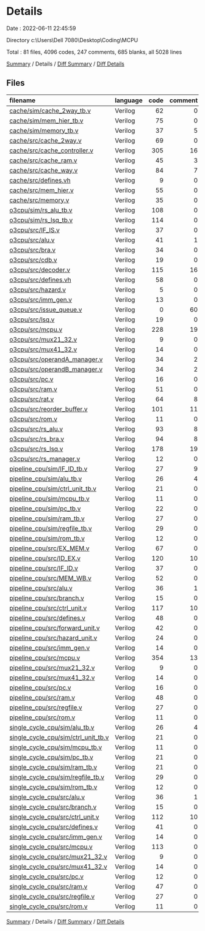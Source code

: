 # Details

Date : 2022-06-11 22:45:59

Directory c:\\Users\\Dell 7080\\Desktop\\Coding\\MCPU

Total : 81 files,  4096 codes, 247 comments, 685 blanks, all 5028 lines

[Summary](results.md) / Details / [Diff Summary](diff.md) / [Diff Details](diff-details.md)

## Files
| filename | language | code | comment | blank | total |
| :--- | :--- | ---: | ---: | ---: | ---: |
| [cache/sim/cache_2way_tb.v](/cache/sim/cache_2way_tb.v) | Verilog | 62 | 0 | 9 | 71 |
| [cache/sim/mem_hier_tb.v](/cache/sim/mem_hier_tb.v) | Verilog | 75 | 0 | 13 | 88 |
| [cache/sim/memory_tb.v](/cache/sim/memory_tb.v) | Verilog | 37 | 5 | 6 | 48 |
| [cache/src/cache_2way.v](/cache/src/cache_2way.v) | Verilog | 69 | 0 | 6 | 75 |
| [cache/src/cache_controller.v](/cache/src/cache_controller.v) | Verilog | 305 | 16 | 38 | 359 |
| [cache/src/cache_ram.v](/cache/src/cache_ram.v) | Verilog | 45 | 3 | 6 | 54 |
| [cache/src/cache_way.v](/cache/src/cache_way.v) | Verilog | 84 | 7 | 14 | 105 |
| [cache/src/defines.vh](/cache/src/defines.vh) | Verilog | 9 | 0 | 2 | 11 |
| [cache/src/mem_hier.v](/cache/src/mem_hier.v) | Verilog | 55 | 0 | 5 | 60 |
| [cache/src/memory.v](/cache/src/memory.v) | Verilog | 35 | 0 | 6 | 41 |
| [o3cpu/sim/rs_alu_tb.v](/o3cpu/sim/rs_alu_tb.v) | Verilog | 108 | 0 | 12 | 120 |
| [o3cpu/sim/rs_lsq_tb.v](/o3cpu/sim/rs_lsq_tb.v) | Verilog | 114 | 0 | 13 | 127 |
| [o3cpu/src/IF_IS.v](/o3cpu/src/IF_IS.v) | Verilog | 37 | 0 | 5 | 42 |
| [o3cpu/src/alu.v](/o3cpu/src/alu.v) | Verilog | 41 | 1 | 8 | 50 |
| [o3cpu/src/bra.v](/o3cpu/src/bra.v) | Verilog | 34 | 0 | 5 | 39 |
| [o3cpu/src/cdb.v](/o3cpu/src/cdb.v) | Verilog | 19 | 0 | 3 | 22 |
| [o3cpu/src/decoder.v](/o3cpu/src/decoder.v) | Verilog | 115 | 16 | 24 | 155 |
| [o3cpu/src/defines.vh](/o3cpu/src/defines.vh) | Verilog | 58 | 0 | 11 | 69 |
| [o3cpu/src/hazard.v](/o3cpu/src/hazard.v) | Verilog | 5 | 0 | 4 | 9 |
| [o3cpu/src/imm_gen.v](/o3cpu/src/imm_gen.v) | Verilog | 13 | 0 | 2 | 15 |
| [o3cpu/src/issue_queue.v](/o3cpu/src/issue_queue.v) | Verilog | 0 | 60 | 13 | 73 |
| [o3cpu/src/lsq.v](/o3cpu/src/lsq.v) | Verilog | 19 | 0 | 4 | 23 |
| [o3cpu/src/mcpu.v](/o3cpu/src/mcpu.v) | Verilog | 228 | 19 | 41 | 288 |
| [o3cpu/src/mux21_32.v](/o3cpu/src/mux21_32.v) | Verilog | 9 | 0 | 3 | 12 |
| [o3cpu/src/mux41_32.v](/o3cpu/src/mux41_32.v) | Verilog | 14 | 0 | 3 | 17 |
| [o3cpu/src/operandA_manager.v](/o3cpu/src/operandA_manager.v) | Verilog | 34 | 2 | 5 | 41 |
| [o3cpu/src/operandB_manager.v](/o3cpu/src/operandB_manager.v) | Verilog | 34 | 2 | 5 | 41 |
| [o3cpu/src/pc.v](/o3cpu/src/pc.v) | Verilog | 16 | 0 | 2 | 18 |
| [o3cpu/src/ram.v](/o3cpu/src/ram.v) | Verilog | 51 | 0 | 5 | 56 |
| [o3cpu/src/rat.v](/o3cpu/src/rat.v) | Verilog | 64 | 8 | 10 | 82 |
| [o3cpu/src/reorder_buffer.v](/o3cpu/src/reorder_buffer.v) | Verilog | 101 | 11 | 20 | 132 |
| [o3cpu/src/rom.v](/o3cpu/src/rom.v) | Verilog | 11 | 0 | 3 | 14 |
| [o3cpu/src/rs_alu.v](/o3cpu/src/rs_alu.v) | Verilog | 93 | 8 | 19 | 120 |
| [o3cpu/src/rs_bra.v](/o3cpu/src/rs_bra.v) | Verilog | 94 | 8 | 17 | 119 |
| [o3cpu/src/rs_lsq.v](/o3cpu/src/rs_lsq.v) | Verilog | 178 | 19 | 26 | 223 |
| [o3cpu/src/rs_manager.v](/o3cpu/src/rs_manager.v) | Verilog | 12 | 0 | 1 | 13 |
| [pipeline_cpu/sim/IF_ID_tb.v](/pipeline_cpu/sim/IF_ID_tb.v) | Verilog | 27 | 9 | 7 | 43 |
| [pipeline_cpu/sim/alu_tb.v](/pipeline_cpu/sim/alu_tb.v) | Verilog | 26 | 4 | 6 | 36 |
| [pipeline_cpu/sim/ctrl_unit_tb.v](/pipeline_cpu/sim/ctrl_unit_tb.v) | Verilog | 21 | 0 | 3 | 24 |
| [pipeline_cpu/sim/mcpu_tb.v](/pipeline_cpu/sim/mcpu_tb.v) | Verilog | 11 | 0 | 4 | 15 |
| [pipeline_cpu/sim/pc_tb.v](/pipeline_cpu/sim/pc_tb.v) | Verilog | 22 | 0 | 5 | 27 |
| [pipeline_cpu/sim/ram_tb.v](/pipeline_cpu/sim/ram_tb.v) | Verilog | 27 | 0 | 6 | 33 |
| [pipeline_cpu/sim/regfile_tb.v](/pipeline_cpu/sim/regfile_tb.v) | Verilog | 29 | 0 | 7 | 36 |
| [pipeline_cpu/sim/rom_tb.v](/pipeline_cpu/sim/rom_tb.v) | Verilog | 12 | 0 | 4 | 16 |
| [pipeline_cpu/src/EX_MEM.v](/pipeline_cpu/src/EX_MEM.v) | Verilog | 67 | 0 | 4 | 71 |
| [pipeline_cpu/src/ID_EX.v](/pipeline_cpu/src/ID_EX.v) | Verilog | 120 | 10 | 3 | 133 |
| [pipeline_cpu/src/IF_ID.v](/pipeline_cpu/src/IF_ID.v) | Verilog | 37 | 0 | 6 | 43 |
| [pipeline_cpu/src/MEM_WB.v](/pipeline_cpu/src/MEM_WB.v) | Verilog | 52 | 0 | 3 | 55 |
| [pipeline_cpu/src/alu.v](/pipeline_cpu/src/alu.v) | Verilog | 36 | 1 | 7 | 44 |
| [pipeline_cpu/src/branch.v](/pipeline_cpu/src/branch.v) | Verilog | 15 | 0 | 4 | 19 |
| [pipeline_cpu/src/ctrl_unit.v](/pipeline_cpu/src/ctrl_unit.v) | Verilog | 117 | 10 | 25 | 152 |
| [pipeline_cpu/src/defines.v](/pipeline_cpu/src/defines.v) | Verilog | 48 | 0 | 8 | 56 |
| [pipeline_cpu/src/forward_unit.v](/pipeline_cpu/src/forward_unit.v) | Verilog | 42 | 0 | 4 | 46 |
| [pipeline_cpu/src/hazard_unit.v](/pipeline_cpu/src/hazard_unit.v) | Verilog | 24 | 0 | 3 | 27 |
| [pipeline_cpu/src/imm_gen.v](/pipeline_cpu/src/imm_gen.v) | Verilog | 14 | 0 | 3 | 17 |
| [pipeline_cpu/src/mcpu.v](/pipeline_cpu/src/mcpu.v) | Verilog | 354 | 13 | 48 | 415 |
| [pipeline_cpu/src/mux21_32.v](/pipeline_cpu/src/mux21_32.v) | Verilog | 9 | 0 | 3 | 12 |
| [pipeline_cpu/src/mux41_32.v](/pipeline_cpu/src/mux41_32.v) | Verilog | 14 | 0 | 4 | 18 |
| [pipeline_cpu/src/pc.v](/pipeline_cpu/src/pc.v) | Verilog | 16 | 0 | 3 | 19 |
| [pipeline_cpu/src/ram.v](/pipeline_cpu/src/ram.v) | Verilog | 48 | 0 | 6 | 54 |
| [pipeline_cpu/src/regfile.v](/pipeline_cpu/src/regfile.v) | Verilog | 27 | 0 | 7 | 34 |
| [pipeline_cpu/src/rom.v](/pipeline_cpu/src/rom.v) | Verilog | 11 | 0 | 4 | 15 |
| [single_cycle_cpu/sim/alu_tb.v](/single_cycle_cpu/sim/alu_tb.v) | Verilog | 26 | 4 | 6 | 36 |
| [single_cycle_cpu/sim/ctrl_unit_tb.v](/single_cycle_cpu/sim/ctrl_unit_tb.v) | Verilog | 21 | 0 | 3 | 24 |
| [single_cycle_cpu/sim/mcpu_tb.v](/single_cycle_cpu/sim/mcpu_tb.v) | Verilog | 11 | 0 | 4 | 15 |
| [single_cycle_cpu/sim/pc_tb.v](/single_cycle_cpu/sim/pc_tb.v) | Verilog | 21 | 0 | 5 | 26 |
| [single_cycle_cpu/sim/ram_tb.v](/single_cycle_cpu/sim/ram_tb.v) | Verilog | 21 | 0 | 5 | 26 |
| [single_cycle_cpu/sim/regfile_tb.v](/single_cycle_cpu/sim/regfile_tb.v) | Verilog | 29 | 0 | 7 | 36 |
| [single_cycle_cpu/sim/rom_tb.v](/single_cycle_cpu/sim/rom_tb.v) | Verilog | 12 | 0 | 4 | 16 |
| [single_cycle_cpu/src/alu.v](/single_cycle_cpu/src/alu.v) | Verilog | 36 | 1 | 7 | 44 |
| [single_cycle_cpu/src/branch.v](/single_cycle_cpu/src/branch.v) | Verilog | 15 | 0 | 4 | 19 |
| [single_cycle_cpu/src/ctrl_unit.v](/single_cycle_cpu/src/ctrl_unit.v) | Verilog | 112 | 10 | 24 | 146 |
| [single_cycle_cpu/src/defines.v](/single_cycle_cpu/src/defines.v) | Verilog | 41 | 0 | 7 | 48 |
| [single_cycle_cpu/src/imm_gen.v](/single_cycle_cpu/src/imm_gen.v) | Verilog | 14 | 0 | 3 | 17 |
| [single_cycle_cpu/src/mcpu.v](/single_cycle_cpu/src/mcpu.v) | Verilog | 113 | 0 | 23 | 136 |
| [single_cycle_cpu/src/mux21_32.v](/single_cycle_cpu/src/mux21_32.v) | Verilog | 9 | 0 | 3 | 12 |
| [single_cycle_cpu/src/mux41_32.v](/single_cycle_cpu/src/mux41_32.v) | Verilog | 14 | 0 | 4 | 18 |
| [single_cycle_cpu/src/pc.v](/single_cycle_cpu/src/pc.v) | Verilog | 12 | 0 | 3 | 15 |
| [single_cycle_cpu/src/ram.v](/single_cycle_cpu/src/ram.v) | Verilog | 47 | 0 | 6 | 53 |
| [single_cycle_cpu/src/regfile.v](/single_cycle_cpu/src/regfile.v) | Verilog | 27 | 0 | 7 | 34 |
| [single_cycle_cpu/src/rom.v](/single_cycle_cpu/src/rom.v) | Verilog | 11 | 0 | 4 | 15 |

[Summary](results.md) / Details / [Diff Summary](diff.md) / [Diff Details](diff-details.md)